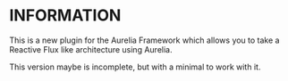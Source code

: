 # INFORMATION

This is a new plugin for the Aurelia Framework which allows you to 
take a Reactive Flux like architecture using Aurelia.

This version maybe is incomplete, but with a minimal to work with it.

